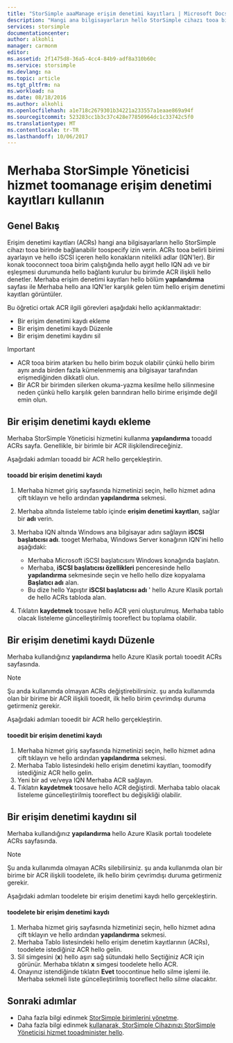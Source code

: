 ```yaml
---
title: "StorSimple aaaManage erişim denetimi kayıtları | Microsoft Docs"
description: "Hangi ana bilgisayarların hello StorSimple cihazı tooa birimde bağlanabilir (ACRs) toodetermine toouse erişim denetimi kayıtları nasıl açıklar."
services: storsimple
documentationcenter: 
author: alkohli
manager: carmonm
editor: 
ms.assetid: 2f1475d8-36a5-4cc4-84b9-adf8a310b60c
ms.service: storsimple
ms.devlang: na
ms.topic: article
ms.tgt_pltfrm: na
ms.workload: na
ms.date: 08/18/2016
ms.author: alkohli
ms.openlocfilehash: a1e718c2679301b34221a233557a1eaae869a94f
ms.sourcegitcommit: 523283cc1b3c37c428e77850964dc1c33742c5f0
ms.translationtype: MT
ms.contentlocale: tr-TR
ms.lasthandoff: 10/06/2017
---
```

# <a name="use-hello-storsimple-manager-service-toomanage-access-control-records"></a>Merhaba StorSimple Yöneticisi hizmet toomanage erişim denetimi kayıtları kullanın
## <a name="overview"></a>Genel Bakış
Erişim denetimi kayıtları (ACRs) hangi ana bilgisayarların hello StorSimple cihazı tooa birimde bağlanabilir toospecify izin verin. ACRs tooa belirli birimi ayarlayın ve hello iSCSI içeren hello konakların nitelikli adlar (IQN'ler). Bir konak tooconnect tooa birim çalıştığında hello aygıt hello IQN adı ve bir eşleşmesi durumunda hello bağlantı kurulur bu birimde ACR ilişkili hello denetler. Merhaba erişim denetimi kayıtları hello bölüm **yapılandırma** sayfası ile Merhaba hello ana IQN'ler karşılık gelen tüm hello erişim denetimi kayıtları görüntüler.

Bu öğretici ortak ACR ilgili görevleri aşağıdaki hello açıklanmaktadır:

* Bir erişim denetimi kaydı ekleme 
* Bir erişim denetimi kaydı Düzenle 
* Bir erişim denetimi kaydını sil 

> [!IMPORTANT]
> * ACR tooa birim atarken bu hello birim bozuk olabilir çünkü hello birim aynı anda birden fazla kümelenmemiş ana bilgisayar tarafından erişmediğinden dikkatli olun. 
> * Bir ACR bir birimden silerken okuma-yazma kesilme hello silinmesine neden çünkü hello karşılık gelen barındıran hello birime erişimde değil emin olun.
> 
> 

## <a name="add-an-access-control-record"></a>Bir erişim denetimi kaydı ekleme
Merhaba StorSimple Yöneticisi hizmetini kullanma **yapılandırma** tooadd ACRs sayfa. Genellikle, bir birimle bir ACR ilişkilendireceğiniz.

Aşağıdaki adımları tooadd bir ACR hello gerçekleştirin.

#### <a name="tooadd-an-access-control-record"></a>tooadd bir erişim denetimi kaydı
1. Merhaba hizmet giriş sayfasında hizmetinizi seçin, hello hizmet adına çift tıklayın ve hello ardından **yapılandırma** sekmesi.
2. Merhaba altında listeleme tablo içinde **erişim denetimi kayıtları**, sağlar bir **adı** verin.
3. Merhaba IQN altında Windows ana bilgisayar adını sağlayın **iSCSI başlatıcısı adı**. tooget Merhaba, Windows Server konağının IQN'ini hello aşağıdaki:
   
   * Merhaba Microsoft iSCSI başlatıcısını Windows konağında başlatın.
   * Merhaba, **iSCSI başlatıcısı özellikleri** penceresinde hello **yapılandırma** sekmesinde seçin ve hello hello dize kopyalama **Başlatıcı adı** alan.
   * Bu dize hello Yapıştır **iSCSI başlatıcısı adı** ' hello Azure Klasik portalı de hello ACRs tabloda alan.
4. Tıklatın **kaydetmek** toosave hello ACR yeni oluşturulmuş. Merhaba tablo olacak listeleme güncelleştirilmiş tooreflect bu toplama olabilir.

## <a name="edit-an-access-control-record"></a>Bir erişim denetimi kaydı Düzenle
Merhaba kullandığınız **yapılandırma** hello Azure Klasik portalı tooedit ACRs sayfasında. 

> [!NOTE]
> Şu anda kullanımda olmayan ACRs değiştirebilirsiniz. şu anda kullanımda olan bir birime bir ACR ilişkili tooedit, ilk hello birim çevrimdışı duruma getirmeniz gerekir.
> 
> 

Aşağıdaki adımları tooedit bir ACR hello gerçekleştirin.

#### <a name="tooedit-an-access-control-record"></a>tooedit bir erişim denetimi kaydı
1. Merhaba hizmet giriş sayfasında hizmetinizi seçin, hello hizmet adına çift tıklayın ve hello ardından **yapılandırma** sekmesi.
2. Merhaba Tablo listesindeki hello erişim denetimi kayıtları, toomodify istediğiniz ACR hello gelin.
3. Yeni bir ad ve/veya IQN Merhaba ACR sağlayın.
4. Tıklatın **kaydetmek** toosave hello ACR değiştirdi. Merhaba tablo olacak listeleme güncelleştirilmiş tooreflect bu değişikliği olabilir.

## <a name="delete-an-access-control-record"></a>Bir erişim denetimi kaydını sil
Merhaba kullandığınız **yapılandırma** hello Azure Klasik portalı toodelete ACRs sayfasında. 

> [!NOTE]
> Şu anda kullanımda olmayan ACRs silebilirsiniz. şu anda kullanımda olan bir birime bir ACR ilişkili toodelete, ilk hello birim çevrimdışı duruma getirmeniz gerekir.
> 
> 

Aşağıdaki adımları toodelete bir erişim denetimi kaydı hello gerçekleştirin.

#### <a name="toodelete-an-access-control-record"></a>toodelete bir erişim denetimi kaydı
1. Merhaba hizmet giriş sayfasında hizmetinizi seçin, hello hizmet adına çift tıklayın ve hello ardından **yapılandırma** sekmesi.
2. Merhaba Tablo listesindeki hello erişim denetim kayıtlarının (ACRs), toodelete istediğiniz ACR hello gelin.
3. Sil simgesini (**x**) hello aşırı sağ sütundaki hello Seçtiğiniz ACR için görünür. Merhaba tıklatın **x** simgesi toodelete hello ACR.
4. Onayınız istendiğinde tıklatın **Evet** toocontinue hello silme işlemi ile. Merhaba sekmeli liste güncelleştirilmiş tooreflect hello silme olacaktır.

## <a name="next-steps"></a>Sonraki adımlar
* Daha fazla bilgi edinmek [StorSimple birimlerini yönetme](storsimple-manage-volumes.md).
* Daha fazla bilgi edinmek [kullanarak, StorSimple Cihazınızı StorSimple Yöneticisi hizmet tooadminister hello](storsimple-manager-service-administration.md).

